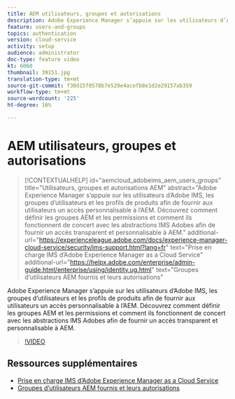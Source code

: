 ```yaml
---
title: AEM utilisateurs, groupes et autorisations
description: Adobe Experience Manager s’appuie sur les utilisateurs d’Adobe IMS, les groupes d’utilisateurs et les profils de produits afin de fournir aux utilisateurs un accès personnalisable à l’AEM. Découvrez comment définir les groupes AEM et les permissions et comment ils fonctionnent de concert avec les abstractions IMS Adobes afin de fournir un accès transparent et personnalisable à AEM.
feature: users-and-groups
topics: authentication
version: cloud-service
activity: setup
audience: administrator
doc-type: feature video
kt: 6060
thumbnail: 39151.jpg
translation-type: tm+mt
source-git-commit: f30d15f0578b7e529e4acefb8e1d2e29157ab359
workflow-type: tm+mt
source-wordcount: '225'
ht-degree: 16%

---
```



# AEM utilisateurs, groupes et autorisations

>[!CONTEXTUALHELP]
>id="aemcloud_adobeims_aem_users_groups"
>title="Utilisateurs, groupes et autorisations AEM"
>abstract="Adobe Experience Manager s’appuie sur les utilisateurs d’Adobe IMS, les groupes d’utilisateurs et les profils de produits afin de fournir aux utilisateurs un accès personnalisable à l’AEM. Découvrez comment définir les groupes AEM et les permissions et comment ils fonctionnent de concert avec les abstractions IMS Adobes afin de fournir un accès transparent et personnalisable à AEM."
>additional-url="https://experienceleague.adobe.com/docs/experience-manager-cloud-service/security/ims-support.html?lang=fr" text="Prise en charge IMS d’Adobe Experience Manager as a Cloud Service"
>additional-url="https://helpx.adobe.com/enterprise/admin-guide.html/enterprise/using/identity.ug.html" text="Groupes d’utilisateurs AEM fournis et leurs autorisations"

Adobe Experience Manager s’appuie sur les utilisateurs d’Adobe IMS, les groupes d’utilisateurs et les profils de produits afin de fournir aux utilisateurs un accès personnalisable à l’AEM. Découvrez comment définir les groupes AEM et les permissions et comment ils fonctionnent de concert avec les abstractions IMS Adobes afin de fournir un accès transparent et personnalisable à AEM.

>[!VIDEO](https://video.tv.adobe.com/v/39151/?quality=12&learn=on)

## Ressources supplémentaires

+ [Prise en charge IMS d’Adobe Experience Manager as a Cloud Service](https://docs.adobe.com/content/help/fr-FR/experience-manager-cloud-service/security/ims-support.html)
+ [Groupes d’utilisateurs AEM fournis et leurs autorisations](https://docs.adobe.com/content/help/en/experience-manager-65/administering/security/security.html#built-in-users-and-groups)